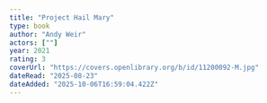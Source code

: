 ```yaml
---
title: "Project Hail Mary"
type: book
author: "Andy Weir"
actors: [""]
year: 2021
rating: 3
coverUrl: "https://covers.openlibrary.org/b/id/11200092-M.jpg"
dateRead: "2025-08-23"
dateAdded: "2025-10-06T16:59:04.422Z"
---
```


